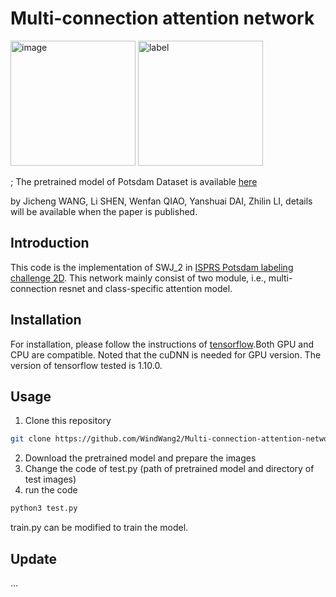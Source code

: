 # Multi-connection attention network

<div style="width:600px">
<img src="http://ftp.ipi.uni-hannover.de/ISPRS_WGIII_website/ISPRSIII_4_Test_results/2D_labeling_potsdam/top_resized_for_resultpage/top_mosaic_09cm_area2_13.tif_resized.jpg" alt="image" width="200" height="200">
  
<img src="http://ftp.ipi.uni-hannover.de/ISPRS_WGIII_website/ISPRSIII_4_Test_results/2D_labeling_potsdam/2D_labeling_Potsdam_details_SWJ_2/top_potsdam_2_13_class.tif_resized.jpg" alt="label" width="200" height="200">
  </div>

; The pretrained model of Potsdam Dataset is available [here](https://drive.google.com/open?id=1jPS3MqWlqa1mwEvwhYxG9Gw8FTFTZHXH)

by Jicheng WANG, Li SHEN, Wenfan QIAO, Yanshuai DAI, Zhilin LI, details will be available when the paper is published.

## Introduction
This code is the implementation of SWJ_2 in [ISPRS Potsdam labeling challenge 2D](http://www2.isprs.org/commissions/comm2/wg4/potsdam-2d-semantic-labeling.html).
This network mainly consist of two module, i.e., multi-connection resnet and class-specific attention model.
## Installation
For installation, please follow the instructions of [tensorflow](tensorflow.org).Both GPU and CPU are compatible. Noted that the cuDNN is needed for GPU version. The version of tensorflow tested is 1.10.0.

## Usage
1. Clone this repository
```bash
git clone https://github.com/WindWang2/Multi-connection-attention-networks.git
```
2. Download the pretrained model and prepare the images
3. Change the code of test.py (path of pretrained model and directory of test images)
4. run the code
```bash
python3 test.py
```
train.py can be modified to train the model.
## Update
...
